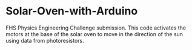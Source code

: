 # Solar-Oven-with-Arduino
FHS Physics Engineering Challenge submission. This code activates the motors at the base of the solar oven to move in the direction of the sun using data from photoresistors. 
